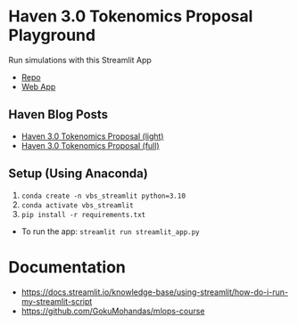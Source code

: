 # Haven 3.0 Tokenomics Proposal Playground
Run simulations with this Streamlit App
- [Repo](https://github.com/Reed-Schimmel/haven-vbs-streamlit)
- [Web App](https://reed-schimmel-haven-vbs-streamlit-streamlit-app-w1mn16.streamlitapp.com/)

## Haven Blog Posts
- [Haven 3.0 Tokenomics Proposal (light)](https://havenprotocol.org/2022/10/03/haven-3-0-tokenomics-proposal-light/)
- [Haven 3.0 Tokenomics Proposal (full)](https://havenprotocol.org/2022/10/02/haven-3-0-tokenomics-proposal/)

<!-- # TODOs
-TODO: add `pip install -e .` somewhere
- update deps https://docs.streamlit.io/streamlit-cloud/get-started/deploy-an-app/app-dependencies
- update cloud pointed file https://docs.streamlit.io/streamlit-cloud/get-started/deploy-an-app
- Must I `pip install -e .` before each test? -->

## Setup (Using Anaconda)
1. `conda create -n vbs_streamlit python=3.10`
1. `conda activate vbs_streamlit`
1. `pip install -r requirements.txt`

- To run the app: `streamlit run streamlit_app.py`
<!-- - To run the tests: `pytest` -->


# Documentation
- https://docs.streamlit.io/knowledge-base/using-streamlit/how-do-i-run-my-streamlit-script
- https://github.com/GokuMohandas/mlops-course